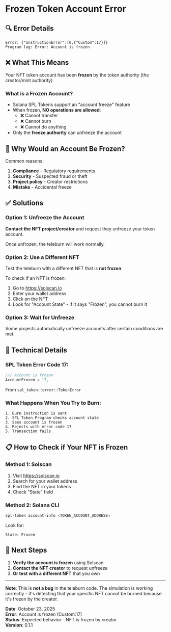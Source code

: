 # Frozen Token Account Error

## 🔍 **Error Details**

```
Error: {"InstructionError":[0,{"Custom":17}]}
Program log: Error: Account is frozen
```

## ❌ **What This Means**

Your NFT token account has been **frozen** by the token authority (the creator/mint authority).

### **What is a Frozen Account?**

- Solana SPL Tokens support an "account freeze" feature
- When frozen, **NO operations are allowed**:
  - ❌ Cannot transfer
  - ❌ Cannot burn
  - ❌ Cannot do anything
- Only the **freeze authority** can unfreeze the account

## 🎯 **Why Would an Account Be Frozen?**

Common reasons:
1. **Compliance** - Regulatory requirements
2. **Security** - Suspected fraud or theft
3. **Project policy** - Creator restrictions
4. **Mistake** - Accidental freeze

## ✅ **Solutions**

### Option 1: Unfreeze the Account
**Contact the NFT project/creator** and request they unfreeze your token account.

Once unfrozen, the teleburn will work normally.

### Option 2: Use a Different NFT
Test the teleburn with a different NFT that is **not frozen**.

To check if an NFT is frozen:
1. Go to https://solscan.io
2. Enter your wallet address
3. Click on the NFT
4. Look for "Account State" - if it says "Frozen", you cannot burn it

### Option 3: Wait for Unfreeze
Some projects automatically unfreeze accounts after certain conditions are met.

## 🔧 **Technical Details**

### SPL Token Error Code 17:
```rust
/// Account is frozen
AccountFrozen = 17,
```

From `spl_token::error::TokenError`

### What Happens When You Try to Burn:
```
1. Burn instruction is sent
2. SPL Token Program checks account state
3. Sees account is frozen
4. Rejects with error code 17
5. Transaction fails
```

## 📋 **How to Check if Your NFT is Frozen**

### Method 1: Solscan
1. Visit https://solscan.io
2. Search for your wallet address
3. Find the NFT in your tokens
4. Check "State" field

### Method 2: Solana CLI
```bash
spl-token account-info <TOKEN_ACCOUNT_ADDRESS>
```

Look for:
```
State: Frozen
```

## 🚀 **Next Steps**

1. **Verify the account is frozen** using Solscan
2. **Contact the NFT creator** to request unfreeze
3. **Or test with a different NFT** that you own

---

**Note**: This is **not a bug** in the teleburn code. The simulation is working correctly - it's detecting that your specific NFT cannot be burned because it's frozen by the creator.

**Date**: October 23, 2025  
**Error**: Account is frozen (Custom:17)  
**Status**: Expected behavior - NFT is frozen by creator  
**Version**: 0.1.1

